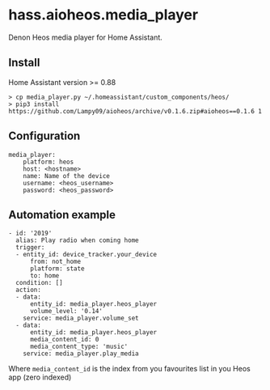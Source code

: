 # hass.aioheos.media_player

Denon Heos media player for Home Assistant.

## Install
Home Assistant version >= 0.88 

    > cp media_player.py ~/.homeassistant/custom_components/heos/
    > pip3 install https://github.com/Lampy09/aioheos/archive/v0.1.6.zip#aioheos==0.1.6 1

## Configuration

    media_player:
        platform: heos
        host: <hostname>
        name: Name of the device
        username: <heos_username>
        password: <heos_password>

## Automation example

    - id: '2019'
      alias: Play radio when coming home
      trigger:
      - entity_id: device_tracker.your_device
          from: not_home
          platform: state
          to: home
      condition: []
      action:
      - data:
          entity_id: media_player.heos_player
          volume_level: '0.14'
        service: media_player.volume_set
      - data:
          entity_id: media_player.heos_player
          media_content_id: 0
          media_content_type: 'music'
        service: media_player.play_media

Where `media_content_id` is the index from you favourites list in you Heos app (zero indexed)